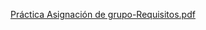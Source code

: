 [Práctica Asignación de grupo-Requisitos.pdf](https://github.com/Mornheo/Saneka-III/files/6278373/Practica.Asignacion.de.grupo-Requisitos.pdf)
